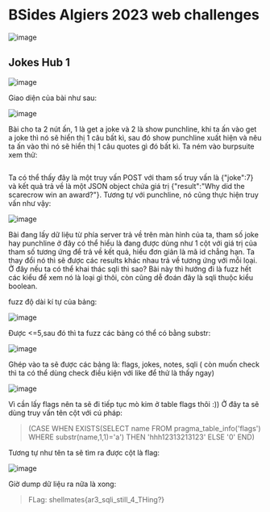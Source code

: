 # BSides Algiers 2023 web challenges

![image](https://user-images.githubusercontent.com/104350480/236913082-1835eb92-bcb5-4250-9ede-e509efa9761e.png)

## Jokes Hub 1

![image](https://user-images.githubusercontent.com/104350480/236913308-6badb50a-f0d2-47c1-9b62-7a6af17fe0dd.png)

Giao diện của bài như sau: 

![image](https://user-images.githubusercontent.com/104350480/236913487-34176c45-6e2f-49c7-84d6-bbc0d501abee.png)

Bài cho ta 2 nút ấn, 1 là get a joke và 2 là show punchline, khi ta ấn vào get a joke thì nó sẽ hiển thị 1 câu bất kì, sau đó show punchline xuất hiện và nêu ta ấn vào thì nó sẽ hiển thị 1 câu quotes gì đó bất kì. Ta ném vào burpsuite xem thử: 

<img>

Ta có thể thấy đây là một truy vấn POST với tham số truy vấn là {"joke":7} và kết quả trả về là một JSON object chứa giá trị {"result":"Why did the scarecrow win an award?"}. Tương tự với punchline, nó cũng thực hiện truy vấn như vậy:

![image](https://user-images.githubusercontent.com/104350480/236914823-8a856c05-993a-4391-9117-d3e15a8c5809.png)

Bài đang lấy dữ liệu từ phía server trả về trên màn hình của ta, tham số joke hay punchline ở đây có thể hiểu là đang được dùng như 1 cột với giá trị của tham số tương ứng để trả về kết quả, hiểu đơn giản là mã id chẳng hạn. Ta thay đổi nó thì sẽ được các results khác nhau trả về tương ứng với mỗi loại. Ở đây nếu ta có thể khai thác sqli thì sao? Bài này thì hướng đi là fuzz hết các kiểu để xem nó là loại gì thôi, còn cũng dễ đoán đây là sqli thuộc kiểu boolean. 

fuzz độ dài kí tự của bảng:

![image](https://user-images.githubusercontent.com/104350480/236916985-7696bbc5-35aa-412e-9b34-a14b4019d23e.png)

Được <=5,sau đó thì ta fuzz các bảng có thể có bằng substr: 

![image](https://user-images.githubusercontent.com/104350480/236918341-c18798a3-5726-4f26-a3bc-999877de6aea.png)

Ghép vào ta sẽ được các bảng là: flags, jokes, notes, sqli ( còn muốn check thì ta có thể dùng check điều kiện với like để thử là thấy ngay)

![image](https://user-images.githubusercontent.com/104350480/236917483-0b0d71c0-d5b4-4430-9b35-6286a6c224bb.png)

Vì cần lấy flags nên ta sẽ đi tiếp tục mò kim ở table flags thôi :)) Ở đây ta sẽ dùng truy vấn tên cột với cú pháp:

> (CASE WHEN EXISTS(SELECT name FROM pragma_table_info('flags') WHERE substr(name,1,1)='a') THEN 'hhh12313213123' ELSE '0' END)

Tương tự như tên ta sẽ tìm ra được cột là flag:

![image](https://user-images.githubusercontent.com/104350480/236921369-12bbe4d4-d087-4a86-b21d-4fc010718993.png)

Giờ dump dữ liệu ra nữa là xong: 

> FLag: shellmates{ar3_sqli_still_4_THing?}
